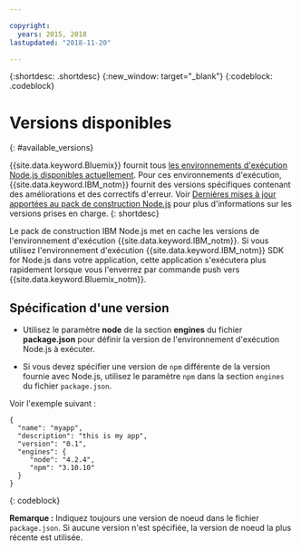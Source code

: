 ```yaml
---

copyright:
  years: 2015, 2018
lastupdated: "2018-11-20"

---
```


{:shortdesc: .shortdesc}
{:new_window: target="_blank"}
{:codeblock: .codeblock}

# Versions disponibles
{: #available_versions}

{{site.data.keyword.Bluemix}} fournit tous [les environnements d'exécution Node.js disponibles actuellement](http://nodejs.org/dist/). Pour ces environnements d'exécution, {{site.data.keyword.IBM_notm}} fournit des versions spécifiques contenant des améliorations et des correctifs d'erreur. Voir [Dernières mises à jour apportées au pack de construction Node.js](/docs/runtimes/nodejs/updates.html) pour plus d'informations sur les versions prises en charge.
{: shortdesc}

Le pack de construction IBM Node.js met en cache les versions de l'environnement d'exécution {{site.data.keyword.IBM_notm}}. Si vous utilisez l'environnement d'exécution {{site.data.keyword.IBM_notm}} SDK for Node.js dans votre application, cette application s'exécutera plus rapidement lorsque vous l'enverrez par commande push vers {{site.data.keyword.Bluemix_notm}}.

## Spécification d'une version

* Utilisez le paramètre **node** de la section **engines** du fichier **package.json** pour définir la version de l'environnement d'exécution Node.js à exécuter.

* Si vous devez spécifier une version de `npm` différente de la version fournie avec Node.js, utilisez le paramètre `npm` dans la section `engines` du fichier `package.json`.  

Voir l'exemple suivant :

```
{
  "name": "myapp",
  "description": "this is my app",
  "version": "0.1",
  "engines": {
     "node": "4.2.4",
     "npm": "3.10.10"
  }
}
```
{: codeblock}

**Remarque :** Indiquez toujours une version de noeud dans le fichier `package.json`. Si aucune version n'est spécifiée, la version de noeud la plus récente est utilisée.
